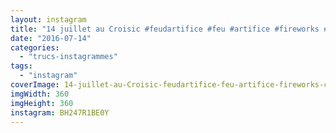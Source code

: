 ```yaml
---
layout: instagram
title: "14 juillet au Croisic #feudartifice #feu #artifice #fireworks #croisic #14juillet #14juillet #fetenationale #"
date: "2016-07-14"
categories: 
  - "trucs-instagrammes"
tags: 
  - "instagram"
coverImage: 14-juillet-au-Croisic-feudartifice-feu-artifice-fireworks-croisic-14juillet-14juillet-fetenationale.jpg
imgWidth: 360
imgHeight: 360
instagram: BH247R1BE0Y
---
```

